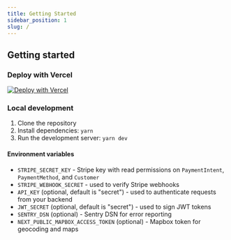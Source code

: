 ```yaml
---
title: Getting Started
sidebar_position: 1
slug: /
---
```


## Getting started

### Deploy with Vercel

[![Deploy with Vercel](https://vercel.com/button)](https://vercel.com/new/clone?repository-url=https%3A%2F%2Fgithub.com%2Ftrytrench%2Ftrench%2Ftree%2Fmain%2Fdashboard&repository-name=trench-demo&project-name=trench-demo&env=ADMIN_USERNAME,ADMIN_PASSWORD,STRIPE_SECRET_KEY,STRIPE_WEBHOOK_SECRET,API_KEY,JWT_SECRET&stores=[{"type":"postgres"}])

### Local development

1. Clone the repository
2. Install dependencies: `yarn`
3. Run the development server: `yarn dev`

#### Environment variables

- `STRIPE_SECRET_KEY` - Stripe key with read permissions on `PaymentIntent`, `PaymentMethod`, and `Customer`
- `STRIPE_WEBHOOK_SECRET` - used to verify Stripe webhooks
- `API_KEY` (optional, default is "secret") - used to authenticate requests from your backend
- `JWT_SECRET` (optional, default is "secret") - used to sign JWT tokens
- `SENTRY_DSN` (optional) - Sentry DSN for error reporting
- `NEXT_PUBLIC_MAPBOX_ACCESS_TOKEN` (optional) - Mapbox token for geocoding and maps
